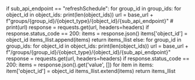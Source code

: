  if sub_api_endpoint == "refreshSchedule":
        for group_id in group_ids:
            for object_id in object_ids:
                print(len(object_ids))
                url = base_url + f"groups/{group_id}/{object_type}/{object_id}/{sub_api_endpoint}"
                # print(url)
                response = requests.get(url, headers=headers)
                if response.status_code == 200:
                    items = response.json()
                    items['object_id'] = object_id
                    items_llist.append(items)
            return items_llist
    else:
        for group_id in group_ids:
            for object_id in object_ids:
                print(len(object_ids))
                url = base_url + f"/groups/{group_id}/{object_type}/{object_id}/{sub_api_endpoint}"
                response = requests.get(url, headers=headers)
                if response.status_code == 200:
                    items = response.json().get('value', [])
                    for item in items:
                        item['object_id'] = object_id
                    items_llist.extend(items)
            return items_llist

